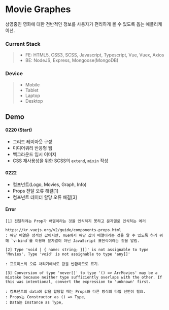 # Movie Graphes

상영중인 영화에 대한 전반적인 정보를 사용자가 편리하게 볼 수 있도록 돕는 애플리케이션.

### Current Stack

> - FE: HTML5, CSS3, SCSS, Javascript, Typescript, Vue, Vuex, Axios
> - BE: NodeJS, Express, Mongoose(MongoDB)

### Device

> - Mobile
> - Tablet
> - Laptop
> - Desktop

## Demo

#### 0220 (Start)

- 그리드 레이아웃 구성
- 미디어쿼리 반응형 웹
- 백그라운드 임시 이미지
- CSS 재사용성을 위한 SCSS의 `extend`, `mixin` 작성

#### 0222

- 컴포넌트(Logo, Movies, Graph, Info)
- Props 전달 오류 해결[1]
- 컴포넌트 데이터 할당 오류 해결[3]

#### Error

```
[1] 전달하려는 Prop가 배열이라는 것을 인식하지 못하고 문자열로 인식하는 에러

https://kr.vuejs.org/v2/guide/components-props.html
: 해당 배열은 정적인 값이지만, Vue에서 해당 값이 배열이라는 것을 알 수 있도록 하기 위해 `v-bind`를 이용해 문자열이 아닌 JavaScript 표현식이라는 것을 알림.
```

```
[2] Type 'void | { name: string; }[]' is not assignable to type 'Movies'. Type 'void' is not assignable to type 'any[]'

: 프로미스의 오류 처리기에서도 값을 반환하므로 표기.
```

```
[3] Conversion of type 'never[]' to type '() => ArrMovies' may be a mistake because neither type sufficiently overlaps with the other. If this was intentional, convert the expression to 'unknown' first.

: 컴포넌트의 data에 값을 할당할 때는 Props와 다른 방식의 타입 선언이 필요.
: Props는 Constructor as () => Type,
: Data는 Instance as Type,
```
